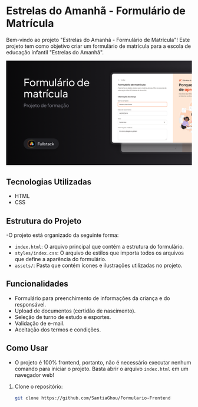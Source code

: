 # Estrelas do Amanhã - Formulário de Matrícula
Bem-vindo ao projeto "Estrelas do Amanhã - Formulário de Matrícula"! Este projeto tem como objetivo criar um formulário de matrícula para a escola de educação infantil "Estrelas do Amanhã".

<img src=".github/Preview.png">

## Tecnologias Utilizadas

- HTML
- CSS


## Estrutura do Projeto
-O projeto está organizado da seguinte forma:

- `index.html`: O arquivo principal que contém a estrutura do formulário.
- `styles/index.css`: O arquivo de estilos que importa todos os arquivos que define a aparência do formulário.
- `assets/`: Pasta que contém ícones e ilustrações utilizadas no projeto.

## Funcionalidades

- Formulário para preenchimento de informações da criança e do responsável.
- Upload de documentos (certidão de nascimento).
- Seleção de turno de estudo e esportes.
- Validação de e-mail.
- Aceitação dos termos e condições.

## Como Usar

- O projeto é 100% frontend, portanto, não é necessário executar nenhum comando para iniciar o projeto. Basta abrir o arquivo `index.html` em um navegador web!

1. Clone o repositório:
   ```bash
   git clone https://github.com/SantiaGhou/Formulario-Frontend
